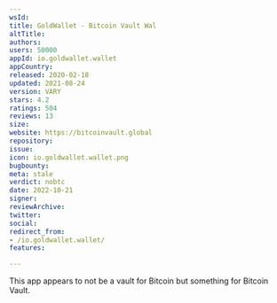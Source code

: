 ```yaml
---
wsId: 
title: GoldWallet - Bitcoin Vault Wal
altTitle: 
authors: 
users: 50000
appId: io.goldwallet.wallet
appCountry: 
released: 2020-02-18
updated: 2021-08-24
version: VARY
stars: 4.2
ratings: 504
reviews: 13
size: 
website: https://bitcoinvault.global
repository: 
issue: 
icon: io.goldwallet.wallet.png
bugbounty: 
meta: stale
verdict: nobtc
date: 2022-10-21
signer: 
reviewArchive: 
twitter: 
social: 
redirect_from:
- /io.goldwallet.wallet/
features: 

---
```


This app appears to not be a vault for Bitcoin but something for Bitcoin Vault.
